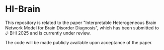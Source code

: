 # HI-Brain
This repository is related to the paper "Interpretable Heterogeneous Brain Network Model for Brain Disorder Diagnosis", which has been submitted to J-BHI 2025 and is currently under review. 

The code will be made publicly available upon acceptance of the paper.
